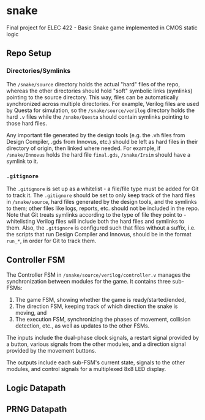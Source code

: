 # snake
Final project for ELEC 422 - Basic Snake game implemented in CMOS static logic

## Repo Setup

### Directories/Symlinks

The `/snake/source` directory holds the actual "hard" files of the repo, whereas the other directories should hold "soft" symbolic links (symlinks) pointing to the source directory. This way, files can be automatically synchronized across multiple directories. For example, Verilog files are used by Questa for simulation, so the `/snake/source/verilog` directory holds the hard `.v` files while the `/snake/Questa` should contain symlinks pointing to those hard files.

Any important file generated by the design tools (e.g. the .vh files from Design Compiler, .gds from Innovus, etc.) should be left as hard files in their directory of origin, then linked where needed. For example, if `/snake/Innovus` holds the hard file `final.gds`, `/snake/Irsim` should have a symlink to it.

### `.gitignore`

The `.gitignore` is set up as a whitelist - a file/file type must be added for Git to track it. The `.gitignore` should be set to only keep track of the hard files in `/snake/source`, hard files generated by the design tools, and the symlinks to them; other files like logs, reports, etc. should not be included in the repo. Note that Git treats symlinks according to the type of file they point to - whitelisting Verilog files will include both the hard files and symlinks to them. Also, the `.gitignore` is configured such that files without a suffix, i.e. the scripts that run Design Compiler and Innovus, should be in the format `run_*`, in order for Git to track them.

## Controller FSM

The Controller FSM in `/snake/source/verilog/controller.v` manages the synchronization between modules for the game. It contains three sub-FSMs:

1) The game FSM, showing whether the game is ready/started/ended,
2) The direction FSM, keeping track of which direction the snake is moving, and
3) The execution FSM, synchronizing the phases of movement, collision detection, etc., as well as updates to the other FSMs.

The inputs include the dual-phase clock signals, a restart signal provided by a button, various signals from the other modules, and a direction signal provided by the movement buttons.

The outputs include each sub-FSM's current state, signals to the other modules, and control signals for a multiplexed 8x8 LED display.

## Logic Datapath



## PRNG Datapath
